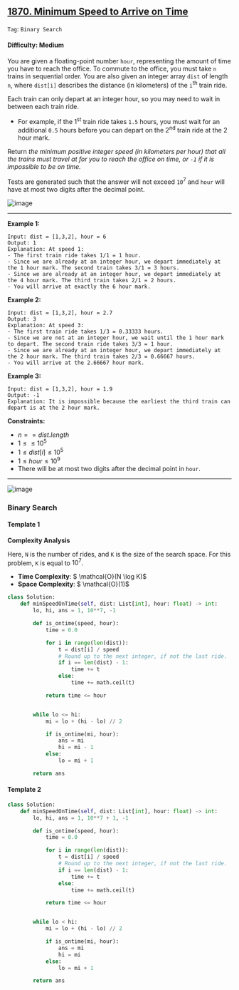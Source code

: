 ## [1870. Minimum Speed to Arrive on Time](https://leetcode.com/problems/minimum-speed-to-arrive-on-time/)

```Tag```: ```Binary Search```

#### Difficulty: Medium

You are given a floating-point number ```hour```, representing the amount of time you have to reach the office. To commute to the office, you must take ```n``` trains in sequential order. You are also given an integer array ```dist``` of length ```n```, where ```dist[i]``` describes the distance (in kilometers) of the ```i```<sup>th</sup> train ride.

Each train can only depart at an integer hour, so you may need to wait in between each train ride.

- For example, if the 1<sup>st</sup> train ride takes ```1.5``` hours, you must wait for an additional ```0.5``` hours before you can depart on the 2<sup>nd</sup> train ride at the 2 hour mark.

Return _the minimum positive integer speed (in kilometers per hour) that all the trains must travel at for you to reach the office on time, or ```-1``` if it is impossible to be on time._

Tests are generated such that the answer will not exceed ```10```<sup>7</sup> and ```hour``` will have at most two digits after the decimal point.

![image](https://github.com/quananhle/Python/assets/35042430/b9930612-1610-4125-ad0d-6234b57b206f)

---

__Example 1:__
```
Input: dist = [1,3,2], hour = 6
Output: 1
Explanation: At speed 1:
- The first train ride takes 1/1 = 1 hour.
- Since we are already at an integer hour, we depart immediately at the 1 hour mark. The second train takes 3/1 = 3 hours.
- Since we are already at an integer hour, we depart immediately at the 4 hour mark. The third train takes 2/1 = 2 hours.
- You will arrive at exactly the 6 hour mark.
```

__Example 2:__
```
Input: dist = [1,3,2], hour = 2.7
Output: 3
Explanation: At speed 3:
- The first train ride takes 1/3 = 0.33333 hours.
- Since we are not at an integer hour, we wait until the 1 hour mark to depart. The second train ride takes 3/3 = 1 hour.
- Since we are already at an integer hour, we depart immediately at the 2 hour mark. The third train takes 2/3 = 0.66667 hours.
- You will arrive at the 2.66667 hour mark.
```

__Example 3:__
```
Input: dist = [1,3,2], hour = 1.9
Output: -1
Explanation: It is impossible because the earliest the third train can depart is at the 2 hour mark.
```

__Constraints:__

- $n == dist.length$
- $1 \le \le 10^{5}$
- $1 \le dist[i] \le 10^{5}$
- $1 \le hour \le 10^{9}$
- There will be at most two digits after the decimal point in ```hour```.

---

![image](https://leetcode.com/problems/minimum-speed-to-arrive-on-time/Figures/1870/1870A.png)

### Binary Search

#### Template 1

__Complexity Analysis__

Here, ```N``` is the number of rides, and ```K``` is the size of the search space. For this problem, ```K``` is equal to $10^7$.

- __Time Complexity__: $ \mathcal{O}(N \log K)$
- __Space Complexity__: $ \mathcal{O}(1)$

```Python
class Solution:
    def minSpeedOnTime(self, dist: List[int], hour: float) -> int:
        lo, hi, ans = 1, 10**7, -1

        def is_ontime(speed, hour):
            time = 0.0

            for i in range(len(dist)):
                t = dist[i] / speed
                # Round up to the next integer, if not the last ride.
                if i == len(dist) - 1:
                    time += t
                else:
                    time += math.ceil(t)

            return time <= hour


        while lo <= hi:
            mi = lo + (hi - lo) // 2

            if is_ontime(mi, hour):
                ans = mi
                hi = mi - 1
            else:
                lo = mi + 1

        return ans
```

#### Template 2

```Python
class Solution:
    def minSpeedOnTime(self, dist: List[int], hour: float) -> int:
        lo, hi, ans = 1, 10**7 + 1, -1

        def is_ontime(speed, hour):
            time = 0.0

            for i in range(len(dist)):
                t = dist[i] / speed
                # Round up to the next integer, if not the last ride.
                if i == len(dist) - 1:
                    time += t
                else:
                    time += math.ceil(t)

            return time <= hour


        while lo < hi:
            mi = lo + (hi - lo) // 2

            if is_ontime(mi, hour):
                ans = mi
                hi = mi
            else:
                lo = mi + 1

        return ans
```
